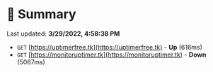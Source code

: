 # 📖 Summary
Last updated: **3/29/2022, 4:58:38 PM**

- `GET` [https://uptimerfree.tk](https://uptimerfree.tk) - **Up** (616ms)
- `GET` [https://monitoruptimer.tk](https://monitoruptimer.tk) - **Down** (5067ms)
